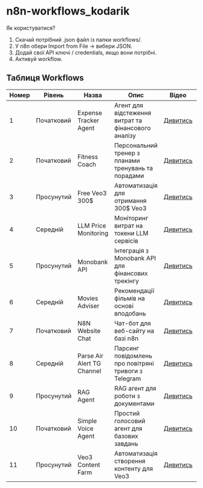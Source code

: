 # n8n-workflows_kodarik

Як користуватися?

1. Скачай потрібний .json файл із папки workflows/.
2. У n8n обери Import from File → вибери JSON.
3. Додай свої API ключі / credentials, якщо вони потрібні.
4. Активуй workflow.

## Таблиця Workflows

| Номер | Рівень     | Назва                      | Опис                                                 | Відео                                                                     | JSON                                                |
| ----- | ---------- | -------------------------- | ---------------------------------------------------- | ------------------------------------------------------------------------- | --------------------------------------------------- |
| 1     | Початковий | Expense Tracker Agent      | Агент для відстеження витрат та фінансового аналізу  | [Дивитись](https://www.tiktok.com/@pro_kodarik/video/7527329380016672005) | [json](./workflows/expense_tracker_agent.json)      |
| 2     | Початковий | Fitness Coach              | Персональний тренер з планами тренувань та порадами  | [Дивитись](https://www.tiktok.com/@pro_kodarik/video/7528442715974012166) | [json](./workflows/fitness-coach.json)              |
| 3     | Просунутий | Free Veo3 300$             | Автоматизація для отримання 300$ Veo3                | [Дивитись](https://www.tiktok.com/@pro_kodarik/video/7539197904947399942) | [json](./workflows/free-veo3-300$.json)             |
| 4     | Середній   | LLM Price Monitoring       | Моніторинг витрат на токени LLM сервісів             | [Дивитись](https://www.tiktok.com/@pro_kodarik/video/7541773924485369144) | [json](./workflows/llm_price_monitoring.json)       |
| 5     | Просунутий | Monobank API               | Інтеграція з Monobank API для фінансових трекінгу    | [Дивитись](https://www.tiktok.com/@pro_kodarik/video/7537711401503182136) | [json](./workflows/monobank-api-n8n.json)           |
| 6     | Середній   | Movies Adviser             | Рекомендації фільмів на основі вподобань             | [Дивитись](https://www.tiktok.com/@pro_kodarik/video/7528053997354126597) | [json](./workflows/movies_adviser.json)             |
| 7     | Початковий | N8N Website Chat           | Чат-бот для веб-сайту на базі n8n                    | [Дивитись](https://www.tiktok.com/@pro_kodarik/video/7534740285717253381) | [json](./workflows/n8n-website-chat.json)           |
| 8     | Середній   | Parse Air Alert TG Channel | Парсинг повідомлень про повітряні тривоги з Telegram | [Дивитись](https://www.tiktok.com/@pro_kodarik/video/7540319000442572038) | [json](./workflows/parse_air_alert_tg_channel.json) |
| 9     | Просунутий | RAG Agent                  | RAG агент для роботи з документами                   | [Дивитись](https://www.tiktok.com/@pro_kodarik/video/7535837525668007224) | [json](./workflows/rag-agent.json)                  |
| 10    | Початковий | Simple Voice Agent         | Простий голосовий агент для базових завдань          | [Дивитись](https://www.tiktok.com/@pro_kodarik/video/7533652877634555192) | [json](./workflows/simple-voice-agent.json)         |
| 11    | Просунутий | Veo3 Content Farm          | Автоматизація створення контенту для Veo3            | [Дивитись](https://www.tiktok.com/@pro_kodarik/video/7535490902501002502) | [json](./workflows/veo3_content_farm.json)          |
